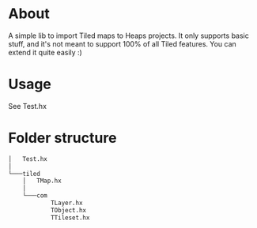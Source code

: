 # About

A simple lib to import Tiled maps to Heaps projects. It only supports basic stuff, and it's not meant to support 100% of all Tiled features. You can extend it quite easily :)

# Usage

See Test.hx

# Folder structure

```bash
│   Test.hx
│
└───tiled
    │   TMap.hx
    │
    └───com
            TLayer.hx
            TObject.hx
            TTileset.hx
```
